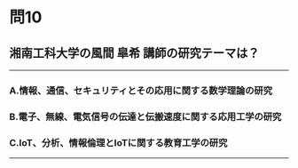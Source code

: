 # 問10
## 湘南工科大学の風間 皐希 講師の研究テーマは？

---

### A.情報、通信、セキュリティとその応用に関する数学理論の研究
### B.電子、無線、電気信号の伝達と伝搬速度に関する応用工学の研究
### C.IoT、分析、情報倫理とIoTに関する教育工学の研究

<p id=answer style="Display:none;">答えは、Aの情報、通信、セキュリティとその応用に関する数学理論の研究です</p>

---
